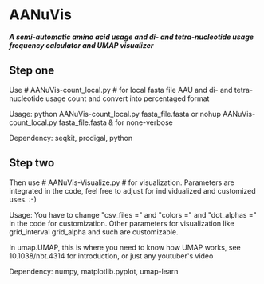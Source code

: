 AANuVis
==========================================================================================================================
***A semi-automatic amino acid usage and di- and tetra-nucleotide usage frequency calculator and UMAP visualizer***

## Step one
Use # AANuVis-count_local.py # for local fasta file AAU and di- and tetra-nucleotide usage count and convert into percentaged format

   Usage: python AANuVis-count_local.py fasta_file.fasta or nohup AANuVis-count_local.py fasta_file.fasta & for none-verbose
   
   Dependency: seqkit, prodigal, python

## Step two
Then use # AANuVis-Visualize.py # for visualization. Parameters are integrated in the code, feel free to adjust for individualized and customized uses. :-) 

  Usage: You have to change "csv_files ="  and "colors =" and "dot_alphas =" in the code for customization.   Other parameters for visualization like grid_interval grid_alpha and such are customizable.

  In umap.UMAP, this is where you need to know how UMAP works, see 10.1038/nbt.4314 for introduction, or just any youtuber's video

  Dependency: numpy, matplotlib.pyplot, umap-learn
